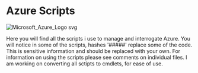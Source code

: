 # Azure Scripts
![Microsoft_Azure_Logo svg](https://github.com/NoodleStorm/Azure/assets/35268084/f27f9440-b27d-4c7f-b69b-a6c98dc99f91)

Here you will find all the scripts i use to manage and interrogate Azure.
You will notice in some of the scripts, hashes '#####' replace some of the code. This is sensitive information and should be replaced with your own. For information on using the scripts please see comments on individual files. I am working on converting all sctipts to cmdlets, for ease of use.

